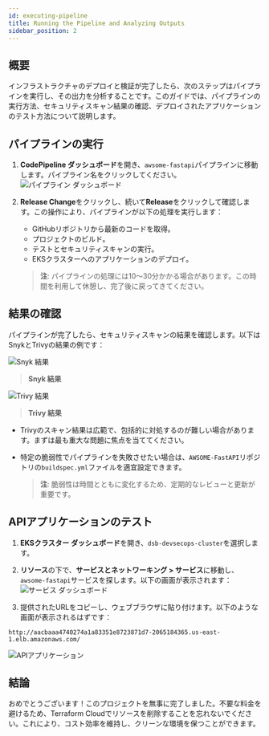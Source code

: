 ```yaml
---
id: executing-pipeline
title: Running the Pipeline and Analyzing Outputs
sidebar_position: 2
---
```


## 概要

インフラストラクチャのデプロイと検証が完了したら、次のステップはパイプラインを実行し、その出力を分析することです。このガイドでは、パイプラインの実行方法、セキュリティスキャン結果の確認、デプロイされたアプリケーションのテスト方法について説明します。

## パイプラインの実行

1. **CodePipeline ダッシュボード**を開き、`awsome-fastapi`パイプラインに移動します。パイプライン名をクリックしてください。
   ![パイプライン ダッシュボード](/img/projects/devsecops-pipeline-aws/deployment-and-testing/image-11.png)
2. **Release Change**をクリックし、続いて**Release**をクリックして確認します。この操作により、パイプラインが以下の処理を実行します：

   - GitHubリポジトリから最新のコードを取得。
   - プロジェクトのビルド。
   - テストとセキュリティスキャンの実行。
   - EKSクラスターへのアプリケーションのデプロイ。

   > **注**: パイプラインの処理には10〜30分かかる場合があります。この時間を利用して休憩し、完了後に戻ってきてください。

## 結果の確認

パイプラインが完了したら、セキュリティスキャンの結果を確認します。以下はSnykとTrivyの結果の例です：

![Snyk 結果](/img/projects/devsecops-pipeline-aws/deployment-and-testing/image-12.png)

> **Snyk 結果**

![Trivy 結果](/img/projects/devsecops-pipeline-aws/deployment-and-testing/image-13.png)

> **Trivy 結果**

- Trivyのスキャン結果は広範で、包括的に対処するのが難しい場合があります。まずは最も重大な問題に焦点を当ててください。
- 特定の脆弱性でパイプラインを失敗させたい場合は、`AWSOME-FastAPI`リポジトリの`buildspec.yml`ファイルを適宜設定できます。

  > **注**: 脆弱性は時間とともに変化するため、定期的なレビューと更新が重要です。

## APIアプリケーションのテスト

1. **EKSクラスター ダッシュボード**を開き、`dsb-devsecops-cluster`を選択します。
2. **リソース**の下で、**サービスとネットワーキング > サービス**に移動し、`awsome-fastapi`サービスを探します。以下の画面が表示されます：
   ![サービス ダッシュボード](/img/projects/devsecops-pipeline-aws/deployment-and-testing/image-14.png)

3. 提供されたURLをコピーし、ウェブブラウザに貼り付けます。以下のような画面が表示されるはずです：

```text
http://aacbaaa4740274a1a83351e8723871d7-2065184365.us-east-1.elb.amazonaws.com/
```

![APIアプリケーション](/img/projects/devsecops-pipeline-aws/deployment-and-testing/image-15.png)

## 結論

おめでとうございます！このプロジェクトを無事に完了しました。不要な料金を避けるため、Terraform Cloudでリソースを削除することを忘れないでください。これにより、コスト効率を維持し、クリーンな環境を保つことができます。